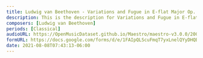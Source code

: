 ```yaml
---
title: Ludwig van Beethoven - Variations and Fugue in E-flat Major Op. 35 "Eroica" (1)
description: This is the description for Variations and Fugue in E-flat Major Op. 35 "Eroica" by Ludwig van Beethoven
composers: [Ludwig van Beethoven]
periods: [Classical]
audioURL: https://OpenMusicDataset.github.io/Maestro/maestro-v3.0.0/2009/MIDI-Unprocessed_16_R1_2009_01-02_ORIG_MID--AUDIO_16_R1_2009_16_R1_2009_01_WAV.midi
formURL: https://docs.google.com/forms/d/e/1FAIpQLScuFmqT7yxLnelQYyDHQBOXu7uS6Zo3DHdmQqEBuJfE2CkSOw/viewform
date: 2021-08-08T07:43:13-06:00
---
```

